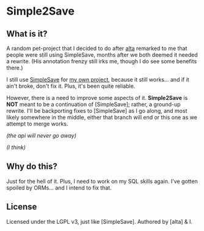 Simple2Save
===========

What is it?
-----------

A random pet-project that I decided to do after [alta](https://github.com/alta189) remarked to me that people were still using SimpleSave, months after we both deemed it needed a rewrite. (His annotation frenzy still irks me, though I do see some benefits there.)

I still use [SimpleSave](https://github.com/alta189/SimpleSave) for [my own project](https://github.com/MineQuest/MineQuest-API), because it still works... and if it ain't broke, don't fix it. Plus, it's been quite reliable.

However, there is a need to improve some aspects of it. **Simple2Save** is **NOT** meant to be a continuation of [SimpleSave]; rather, a ground-up rewrite. I'll be backporting fixes to [SimpleSave] as I go along, and most likely somewhere in the middle, either that branch will end or this one as we attempt to merge works.

_(the api will never go away)_

_(I think)_

Why do this?
------------

Just for the hell of it. Plus, I need to work on my SQL skills again. I've gotten spoiled by ORMs... and I intend to fix that.

License
-------

Licensed under the LGPL v3, just like [SimpleSave]. Authored by [alta] & I.
